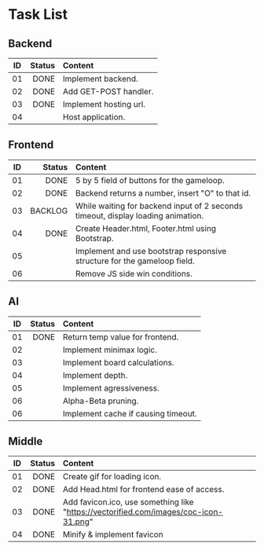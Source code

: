 # Task List

## Backend

ID|Status   |Content
--|-----:   |:-----
01|DONE     |Implement backend.
02|DONE     |Add GET-POST handler.
03|DONE     |Implement hosting url.
04|         |Host application.

## Frontend

ID|Status   |Content
--|-----:   |:-----
01|DONE     |5 by 5 field of buttons for the gameloop.
02|DONE     |Backend returns a number, insert "O" to that id.
03|BACKLOG  |While waiting for backend input of 2 seconds timeout, display loading animation.
04|DONE     |Create Header.html, Footer.html using Bootstrap.
05|         |Implement and use bootstrap responsive structure for the gameloop field.
06|         |Remove JS side win conditions.

## AI

ID|Status   |Content
--|-----:   |:-----
01|DONE     |Return temp value for frontend.
02|         |Implement minimax logic.
03|         |Implement board calculations.
04|         |Implement depth.
05|         |Implement agressiveness.
06|         |Alpha-Beta pruning.
06|         |Implement cache if causing timeout.

## Middle

ID|Status   |Content
--|-----:   |:-----
01|DONE     |Create gif for loading icon.
02|DONE     |Add Head.html for frontend ease of access.
03|DONE     |Add favicon.ico, use something like "https://vectorified.com/images/coc-icon-31.png"
04|DONE     |Minify & implement favicon
